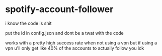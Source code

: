 # spotify-account-follower
i know the code is shit


put the id in config.json and dont be a twat with the code

works with a pretty high success rate when not using a vpn but if using a vpn u'll only get like 40% of the accounts to actually follow you idk
